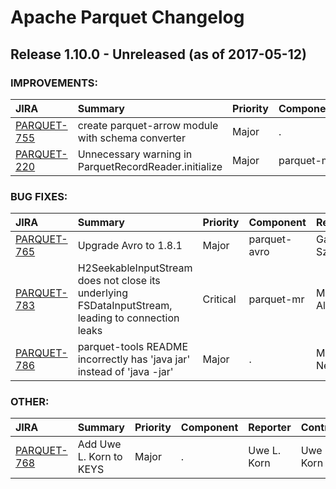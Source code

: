 
<!---
# Licensed to the Apache Software Foundation (ASF) under one
# or more contributor license agreements.  See the NOTICE file
# distributed with this work for additional information
# regarding copyright ownership.  The ASF licenses this file
# to you under the Apache License, Version 2.0 (the
# "License"); you may not use this file except in compliance
# with the License.  You may obtain a copy of the License at
#
#     http://www.apache.org/licenses/LICENSE-2.0
#
# Unless required by applicable law or agreed to in writing, software
# distributed under the License is distributed on an "AS IS" BASIS,
# WITHOUT WARRANTIES OR CONDITIONS OF ANY KIND, either express or implied.
# See the License for the specific language governing permissions and
# limitations under the License.
-->
# Apache Parquet Changelog

## Release 1.10.0 - Unreleased (as of 2017-05-12)



### IMPROVEMENTS:

| JIRA | Summary | Priority | Component | Reporter | Contributor |
|:---- |:---- | :--- |:---- |:---- |:---- |
| [PARQUET-755](https://issues.apache.org/jira/browse/PARQUET-755) | create parquet-arrow module with schema converter |  Major | . | Julien Le Dem | Julien Le Dem |
| [PARQUET-220](https://issues.apache.org/jira/browse/PARQUET-220) | Unnecessary warning in ParquetRecordReader.initialize |  Major | parquet-mr | Konstantin Shaposhnikov | Reuben Kuhnert |


### BUG FIXES:

| JIRA | Summary | Priority | Component | Reporter | Contributor |
|:---- |:---- | :--- |:---- |:---- |:---- |
| [PARQUET-765](https://issues.apache.org/jira/browse/PARQUET-765) | Upgrade Avro to 1.8.1 |  Major | parquet-avro | Gabor Szadovszky | Gabor Szadovszky |
| [PARQUET-783](https://issues.apache.org/jira/browse/PARQUET-783) | H2SeekableInputStream does not close its underlying FSDataInputStream, leading to connection leaks |  Critical | parquet-mr | Michael Allman | Michael Allman |
| [PARQUET-786](https://issues.apache.org/jira/browse/PARQUET-786) | parquet-tools README incorrectly has 'java jar' instead of 'java -jar' |  Major | . | Mark Nelson | Mark Nelson |


### OTHER:

| JIRA | Summary | Priority | Component | Reporter | Contributor |
|:---- |:---- | :--- |:---- |:---- |:---- |
| [PARQUET-768](https://issues.apache.org/jira/browse/PARQUET-768) | Add Uwe L. Korn to KEYS |  Major | . | Uwe L. Korn | Uwe L. Korn |



